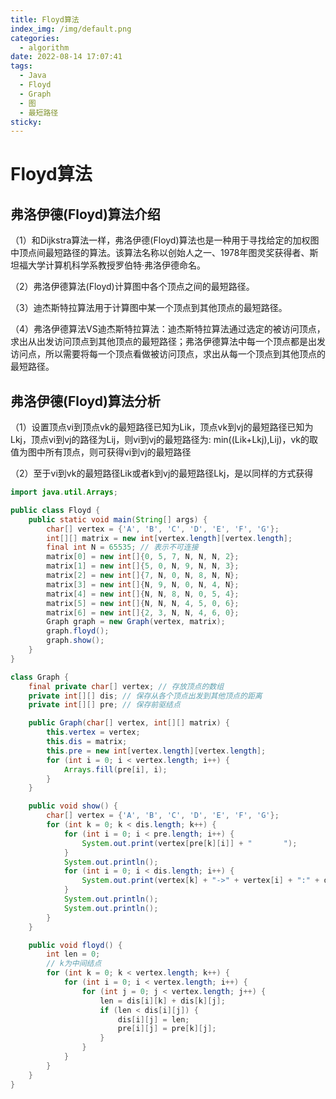```yaml
---
title: Floyd算法
index_img: /img/default.png
categories: 
  - algorithm
date: 2022-08-14 17:07:41
tags: 
  - Java
  - Floyd
  - Graph
  - 图
  - 最短路径
sticky: 
---
```


# Floyd算法

## 弗洛伊德(Floyd)算法介绍

（1）和Dijkstra算法一样，弗洛伊德(Floyd)算法也是一种用于寻找给定的加权图中顶点间最短路径的算法。该算法名称以创始人之一、1978年图灵奖获得者、斯坦福大学计算机科学系教授罗伯特·弗洛伊德命名。

（2）弗洛伊德算法(Floyd)计算图中各个顶点之间的最短路径。

（3）迪杰斯特拉算法用于计算图中某一个顶点到其他顶点的最短路径。

（4）弗洛伊德算法VS迪杰斯特拉算法：迪杰斯特拉算法通过选定的被访问顶点，求出从出发访问顶点到其他顶点的最短路径；弗洛伊德算法中每一个顶点都是出发访问点，所以需要将每一个顶点看做被访问顶点，求出从每一个顶点到其他顶点的最短路径。

## 弗洛伊德(Floyd)算法分析

（1）设置顶点vi到顶点vk的最短路径已知为Lik，顶点vk到vj的最短路径已知为Lkj，顶点vi到vj的路径为Lij，则vi到vj的最短路径为: min((Lik+Lkj),Lij)，vk的取值为图中所有顶点，则可获得vi到vj的最短路径

（2）至于vi到vk的最短路径Lik或者k到vj的最短路径Lkj，是以同样的方式获得

```java
import java.util.Arrays;

public class Floyd {
    public static void main(String[] args) {
        char[] vertex = {'A', 'B', 'C', 'D', 'E', 'F', 'G'};
        int[][] matrix = new int[vertex.length][vertex.length];
        final int N = 65535; // 表示不可连接
        matrix[0] = new int[]{0, 5, 7, N, N, N, 2};
        matrix[1] = new int[]{5, 0, N, 9, N, N, 3};
        matrix[2] = new int[]{7, N, 0, N, 8, N, N};
        matrix[3] = new int[]{N, 9, N, 0, N, 4, N};
        matrix[4] = new int[]{N, N, 8, N, 0, 5, 4};
        matrix[5] = new int[]{N, N, N, 4, 5, 0, 6};
        matrix[6] = new int[]{2, 3, N, N, 4, 6, 0};
        Graph graph = new Graph(vertex, matrix);
        graph.floyd();
        graph.show();
    }
}

class Graph {
    final private char[] vertex; // 存放顶点的数组
    private int[][] dis; // 保存从各个顶点出发到其他顶点的距离
    private int[][] pre; // 保存前驱结点

    public Graph(char[] vertex, int[][] matrix) {
        this.vertex = vertex;
        this.dis = matrix;
        this.pre = new int[vertex.length][vertex.length];
        for (int i = 0; i < vertex.length; i++) {
            Arrays.fill(pre[i], i);
        }
    }

    public void show() {
        char[] vertex = {'A', 'B', 'C', 'D', 'E', 'F', 'G'};
        for (int k = 0; k < dis.length; k++) {
            for (int i = 0; i < pre.length; i++) {
                System.out.print(vertex[pre[k][i]] + "       ");
            }
            System.out.println();
            for (int i = 0; i < dis.length; i++) {
                System.out.print(vertex[k] + "->" + vertex[i] + ":" + dis[k][i] + " ");
            }
            System.out.println();
            System.out.println();
        }
    }

    public void floyd() {
        int len = 0;
        // k为中间结点
        for (int k = 0; k < vertex.length; k++) {
            for (int i = 0; i < vertex.length; i++) {
                for (int j = 0; j < vertex.length; j++) {
                    len = dis[i][k] + dis[k][j];
                    if (len < dis[i][j]) {
                        dis[i][j] = len;
                        pre[i][j] = pre[k][j];
                    }
                }
            }
        }
    }
}
```